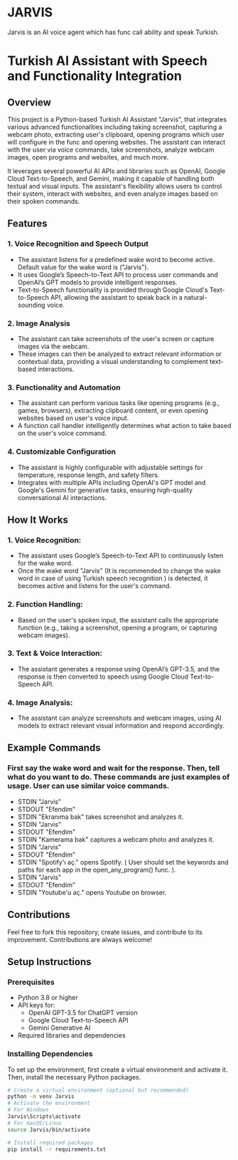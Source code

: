 # **JARVIS**
Jarvis is an AI voice agent which has func call ability and speak Turkish.

# Turkish AI Assistant with Speech and Functionality Integration

## Overview

This project is a Python-based Turkish AI Assistant "Jarvis", that integrates various advanced functionalities including taking screenshot, capturing a webcam photo, extracting user's clipboard, opening programs which user will configure in the func and opening websites. The assistant can interact with the user via voice commands, take screenshots, analyze webcam images, open programs and websites, and much more. 

It leverages several powerful AI APIs and libraries such as OpenAI, Google Cloud Text-to-Speech, and Gemini, making it capable of handling both textual and visual inputs. The assistant's flexibility allows users to control their system, interact with websites, and even analyze images based on their spoken commands.

## Features

### 1. **Voice Recognition and Speech Output**
   - The assistant listens for a predefined wake word to become active. Default value for the wake word is ("Jarvis").
   - It uses Google’s Speech-to-Text API to process user commands and OpenAI’s GPT models to provide intelligent responses.
   - Text-to-Speech functionality is provided through Google Cloud's Text-to-Speech API, allowing the assistant to speak back in a natural-sounding voice.

### 2. **Image Analysis**
   - The assistant can take screenshots of the user's screen or capture images via the webcam.
   - These images can then be analyzed to extract relevant information or contextual data, providing a visual understanding to complement text-based interactions.

### 3. **Functionality and Automation**
   - The assistant can perform various tasks like opening programs (e.g., games, browsers), extracting clipboard content, or even opening websites based on user's voice input.
   - A function call handler intelligently determines what action to take based on the user's voice command.

### 4. **Customizable Configuration**
   - The assistant is highly configurable with adjustable settings for temperature, response length, and safety filters.
   - Integrates with multiple APIs including OpenAI's GPT model and Google's Gemini for generative tasks, ensuring high-quality conversational AI interactions.

## How It Works

### 1. Voice Recognition:

  - The assistant uses Google’s Speech-to-Text API to continuously listen for the wake word.
  - Once the wake word "Jarvis" (It is recommended to change the wake word in case of using Turkish speech recognition ) is detected, it becomes active and listens for the user's command.
### 2. Function Handling:

  - Based on the user's spoken input, the assistant calls the appropriate function (e.g., taking a screenshot, opening a program, or capturing webcam images).

### 3. Text & Voice Interaction:

  - The assistant generates a response using OpenAI’s GPT-3.5, and the response is then converted to speech using Google Cloud Text-to-Speech API.

### 4. Image Analysis:

  - The assistant can analyze screenshots and webcam images, using AI models to extract relevant visual information and respond accordingly.
    

## Example Commands
   
### First say the wake word and wait for the response. Then, tell what do you want to do. These commands are just examples of usage. User can use similar voice commands.
  - STDIN "Jarvis"
  - STDOUT "Efendim"
  - STDIN "Ekranıma bak" takes screenshot and analyzes it.
  - STDIN "Jarvis"
  - STDOUT "Efendim"
  - STDIN "Kamerama bak" captures a webcam photo and analyzes it.
  - STDIN "Jarvis"
  - STDOUT "Efendim"
  - STDIN "Spotify'ı aç." opens Spotify. ( User should set the keywords and paths for each app in the open_any_program() func. ).
  - STDIN "Jarvis"
  - STDOUT "Efendim"
  - STDIN "Youtube'u aç." opens Youtube on browser. 

## Contributions

Feel free to fork this repository, create issues, and contribute to its improvement. Contributions are always welcome!


## Setup Instructions

### Prerequisites
- Python 3.8 or higher
- API keys for:
  - OpenAI GPT-3.5 for ChatGPT version
  - Google Cloud Text-to-Speech API
  - Gemini Generative AI
- Required libraries and dependencies

### Installing Dependencies
To set up the environment, first create a virtual environment and activate it. Then, install the necessary Python packages.

```bash
# Create a virtual environment (optional but recommended)
python -m venv Jarvis
# Activate the environment
# For Windows
Jarvis\Scripts\activate
# For macOS/Linux
source Jarvis/bin/activate

# Install required packages
pip install -r requirements.txt
